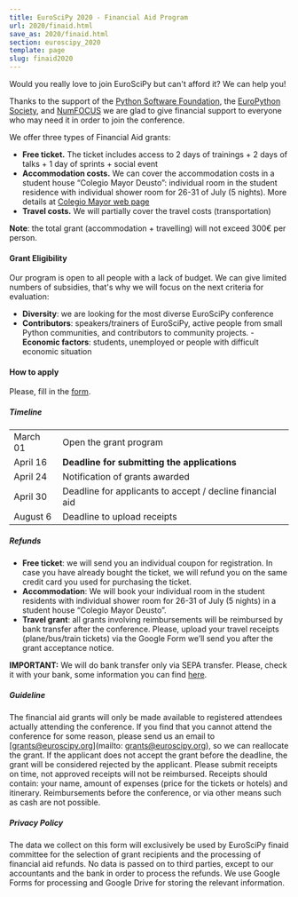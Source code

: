 ```yaml
---
title: EuroSciPy 2020 - Financial Aid Program
url: 2020/finaid.html
save_as: 2020/finaid.html
section: euroscipy_2020
template: page
slug: finaid2020
---
```


Would you really love to join EuroSciPy but can't afford it? We can help you!

Thanks to the support of the [Python Software Foundation](https://www.python.org/psf/), 
the [EuroPython Society](https://www.europython-society.org/),
and [NumFOCUS](https://numfocus.org/)
we are glad to give financial support to everyone who may need it in order to join the conference.


We offer three types of Financial Aid  grants:
- **Free ticket.** The ticket includes access to 2 days of trainings + 2 days of talks + 1 day of sprints + social event
- **Accommodation costs.**  We can cover the accommodation costs in a student house “Colegio Mayor Deusto”: individual room in the student residence with individual shower room for 26-31 of July (5 nights). More details at [Colegio Mayor web page](https://www.deusto.es/cs/Satellite/colegiomayor/en/colegio-mayor-1/facilities-and-services)
- **Travel costs.** We will partially cover the travel costs (transportation)

**Note**: the total grant (accommodation + travelling) will not exceed 300€ per person. 


#### Grant Eligibility

Our program is open to all people with a lack of budget. We can give limited numbers of subsidies, that's why we will focus on the next criteria for evaluation:

- **Diversity**: we are looking for the most diverse EuroSciPy conference
- **Contributors**: speakers/trainers of EuroSciPy, active people from small Python communities, and contributors to community projects.
-**Economic factors**: students, unemployed or people with difficult economic situation


#### How to apply

Please, fill in the [form](https://forms.gle/aJ65RUrbpL59fPiP6).

##### Timeline

|            |                                                                                   |
|------------|-----------------------------------------------------------------------------------|
| March 01    | Open the grant program                                                            |
| April 16      | **Deadline for submitting the applications**                                      |
| April 24 | Notification of grants awarded                                                    |
| April 30    | Deadline for applicants to accept / decline financial aid                         |
| August 6     | Deadline to upload receipts                                                       |

##### Refunds

- **Free ticket**: we will send you an individual coupon for registration. In case you have already bought the ticket, we will refund you on the same credit card you used for purchasing the ticket. 
- **Accommodation**:  We will book your individual room in the student residents with individual shower room for 26-31 of July (5 nights) in a student house “Colegio Mayor Deusto”.
- **Travel grant**: all grants involving reimbursements will be reimbursed by bank transfer after the conference. Please, upload your travel receipts (plane/bus/train tickets) via the Google Form we’ll send you after the grant acceptance notice.


**IMPORTANT:** We will do bank transfer only via SEPA transfer. Please, check it with your bank, some information you can find
[here](https://en.wikipedia.org/wiki/Single_Euro_Payments_Area).

##### Guideline

The financial aid grants will only be made available to registered attendees actually attending the conference.
If you find that you cannot attend the conference for some reason, please send us an email to [grants@euroscipy.org](mailto: grants@euroscipy.org), so we can reallocate the grant.
If the applicant does not accept the grant before the deadline, the grant will be considered rejected by the applicant.
Please submit receipts on time, not approved receipts will not be reimbursed.
Receipts should contain: your name, amount of expenses (price for the tickets or hotels) and itinerary.
Reimbursements before the conference, or via other means such as cash are not possible.


##### Privacy Policy

The data we collect on this form will exclusively be used by EuroSciPy finaid committee for the selection of grant recipients and the processing of financial aid refunds. No data is passed on to third parties, except to our accountants and the bank in order to process the refunds. We use Google Forms for processing and Google Drive for storing the relevant information. 
